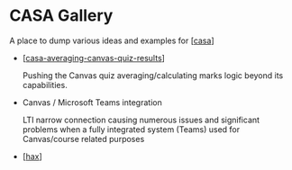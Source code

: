 # CASA Gallery

A place to dump various ideas and examples for [[casa]]

- [[casa-averaging-canvas-quiz-results]]

    Pushing the Canvas quiz averaging/calculating marks logic beyond its capabilities.

- Canvas / Microsoft Teams integration

    LTI narrow connection causing numerous issues and significant problems when a fully integrated system (Teams) used for Canvas/course related purposes

- [[hax]]

[//begin]: # "Autogenerated link references for markdown compatibility"
[casa]: casa "Contextually Appropriate Scaffolding Assemblages (CASA)"
[casa-averaging-canvas-quiz-results]: casa-averaging-canvas-quiz-results "Average Canvas quiz results"
[hax]: CASA/hax "HAX"
[//end]: # "Autogenerated link references"